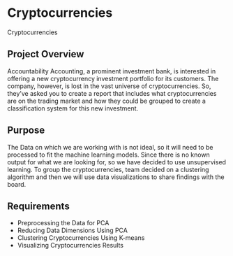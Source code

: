 # Cryptocurrencies
Cryptocurrencies

## Project Overview

Accountability Accounting, a prominent investment bank, is interested in offering a new cryptocurrency investment portfolio for its customers. The company, however, is lost in the vast universe of cryptocurrencies. So, they’ve asked you to create a report that includes what cryptocurrencies are on the trading market and how they could be grouped to create a classification system for this new investment.

## Purpose
The Data on which we are working with is not ideal, so it will need to be processed to fit the machine learning models. Since there is no known output for what we are looking for, so we have decided to use unsupervised learning. To group the cryptocurrencies, team decided on a clustering algorithm and then we will use data visualizations to share findings with the board.


## Requirements

- Preprocessing the Data for PCA
- Reducing Data Dimensions Using PCA
- Clustering Cryptocurrencies Using K-means
- Visualizing Cryptocurrencies Results

  
